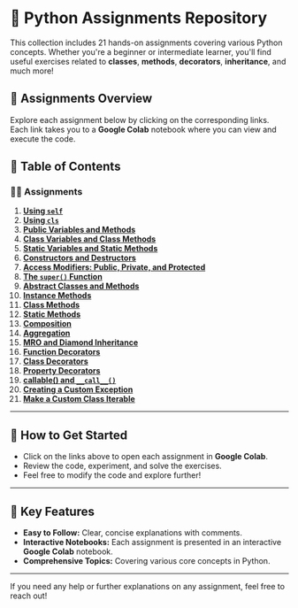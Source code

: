 # 🎉 **Python Assignments Repository**

This collection includes 21 hands-on assignments covering various Python concepts. Whether you're a beginner or intermediate learner, you'll find useful exercises related to **classes**, **methods**, **decorators**, **inheritance**, and much more!

## 🚀 **Assignments Overview**

Explore each assignment below by clicking on the corresponding links. Each link takes you to a **Google Colab** notebook where you can view and execute the code.

## 📜 **Table of Contents**

### 🧑‍💻 **Assignments**

1. [**Using `self`**](https://colab.research.google.com/drive/1OQyFt5D9jRqyY5pZrzXjFtxLysVKE6TV#scrollTo=6R0iELN872nP)
2. [**Using `cls`**](https://colab.research.google.com/drive/1OQyFt5D9jRqyY5pZrzXjFtxLysVKE6TV#scrollTo=UVBeSe4z8qP4)
3. [**Public Variables and Methods**](https://colab.research.google.com/drive/1OQyFt5D9jRqyY5pZrzXjFtxLysVKE6TV#scrollTo=h8XRvOCp8xTp)
4. [**Class Variables and Class Methods**](https://colab.research.google.com/drive/1OQyFt5D9jRqyY5pZrzXjFtxLysVKE6TV#scrollTo=AyZa-5KS84vp)
5. [**Static Variables and Static Methods**](https://colab.research.google.com/drive/1OQyFt5D9jRqyY5pZrzXjFtxLysVKE6TV#scrollTo=FLh3NFpV9Bao)
6. [**Constructors and Destructors**](https://colab.research.google.com/drive/1OQyFt5D9jRqyY5pZrzXjFtxLysVKE6TV#scrollTo=uPSJpcay9IZG)
7. [**Access Modifiers: Public, Private, and Protected**](https://colab.research.google.com/drive/1OQyFt5D9jRqyY5pZrzXjFtxLysVKE6TV#scrollTo=0-V9jDF59O-m)
8. [**The `super()` Function**](https://colab.research.google.com/drive/1OQyFt5D9jRqyY5pZrzXjFtxLysVKE6TV#scrollTo=hDkKgeXX_HLz)
9. [**Abstract Classes and Methods**](https://colab.research.google.com/drive/1OQyFt5D9jRqyY5pZrzXjFtxLysVKE6TV#scrollTo=338hZBnr_Vre)
10. [**Instance Methods**](https://colab.research.google.com/drive/1OQyFt5D9jRqyY5pZrzXjFtxLysVKE6TV#scrollTo=P-w-Ao6__eFi)
11. [**Class Methods**](https://colab.research.google.com/drive/1OQyFt5D9jRqyY5pZrzXjFtxLysVKE6TV#scrollTo=Rkvz6hkb_oAz)
12. [**Static Methods**](https://colab.research.google.com/drive/1OQyFt5D9jRqyY5pZrzXjFtxLysVKE6TV#scrollTo=_qCrP4YL_tpE)
13. [**Composition**](https://colab.research.google.com/drive/1OQyFt5D9jRqyY5pZrzXjFtxLysVKE6TV#scrollTo=0zBCTTls_yEh)
14. [**Aggregation**](https://colab.research.google.com/drive/1OQyFt5D9jRqyY5pZrzXjFtxLysVKE6TV#scrollTo=UqfX9vMV_58O)
15. [**MRO and Diamond Inheritance**](https://colab.research.google.com/drive/1OQyFt5D9jRqyY5pZrzXjFtxLysVKE6TV#scrollTo=8y36I7m9__ol)
16. [**Function Decorators**](https://colab.research.google.com/drive/1OQyFt5D9jRqyY5pZrzXjFtxLysVKE6TV#scrollTo=1Huko-aaAMhn)
17. [**Class Decorators**](https://colab.research.google.com/drive/1OQyFt5D9jRqyY5pZrzXjFtxLysVKE6TV#scrollTo=fllP0NXgAR3B)
18. [**Property Decorators**](https://colab.research.google.com/drive/1OQyFt5D9jRqyY5pZrzXjFtxLysVKE6TV#scrollTo=u0UpKe4_AWvH)
19. [**callable() and `__call__()`**](https://colab.research.google.com/drive/1OQyFt5D9jRqyY5pZrzXjFtxLysVKE6TV#scrollTo=52-p-dMNAc_e)
20. [**Creating a Custom Exception**](https://colab.research.google.com/drive/1OQyFt5D9jRqyY5pZrzXjFtxLysVKE6TV#scrollTo=z9mgYJVNAlP1)
21. [**Make a Custom Class Iterable**](https://colab.research.google.com/drive/1OQyFt5D9jRqyY5pZrzXjFtxLysVKE6TV#scrollTo=uHSpemM1Ap5c)

---

## 🚀 **How to Get Started**

- Click on the links above to open each assignment in **Google Colab**.
- Review the code, experiment, and solve the exercises.
- Feel free to modify the code and explore further!

---

## 🎯 **Key Features**

- **Easy to Follow:** Clear, concise explanations with comments.
- **Interactive Notebooks:** Each assignment is presented in an interactive **Google Colab** notebook.
- **Comprehensive Topics:** Covering various core concepts in Python.

---

If you need any help or further explanations on any assignment, feel free to reach out!
